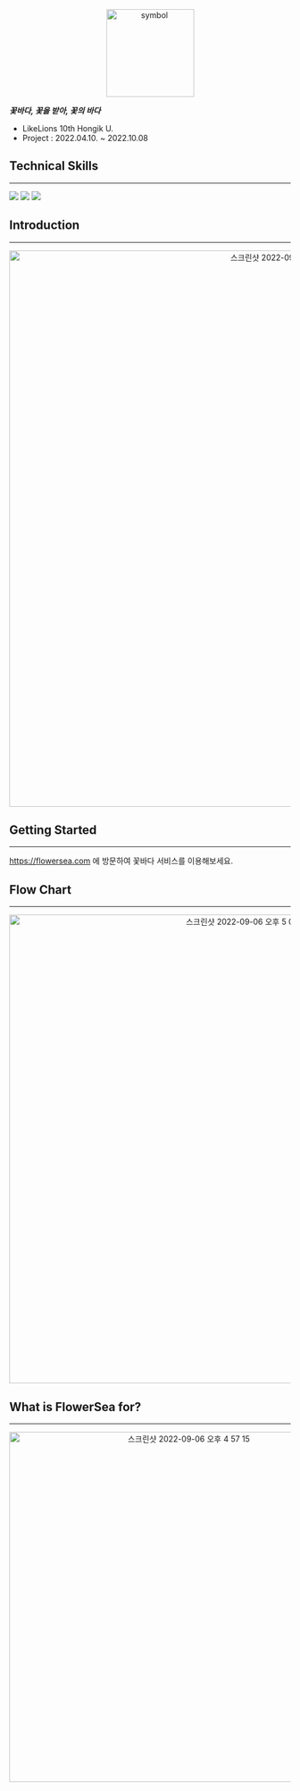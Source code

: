 <div align="center">
<img width="157" alt="symbol" src="https://user-images.githubusercontent.com/98939393/188575821-40c140ed-090d-4db8-a620-876bad86d8e0.png">
</div>


***꽃바다, 꽃을 받아, 꽃의 바다***
* LikeLions 10th Hongik U.
* Project : 2022.04.10. ~ 2022.10.08 

## Technical Skills 
---
 <img src="https://img.shields.io/badge/DjangoRestFramework-092E20?style=flat&logo=Django&logoColor=white"/> <img src="https://img.shields.io/badge/JavaScript-F7DF1E?style=flat&logo=JavaScript&logoColor=white"/> <img src="https://img.shields.io/badge/React-61DAFB?style=flat&logo=React&logoColor=white"/>


## Introduction
---
<div align="center">
<img width="996" alt="스크린샷 2022-09-06 오후 4 54 15" src="https://user-images.githubusercontent.com/98939393/188578589-10a042fc-07f5-4420-9295-bb8aa2227470.png">
</div>

## Getting Started 
---
https://flowersea.com 에 방문하여 꽃바다 서비스를 이용해보세요.

## Flow Chart
--- 
<div align="center">
<img width="839" alt="스크린샷 2022-09-06 오후 5 06 35" src="https://user-images.githubusercontent.com/98939393/188581239-ed2c2742-f0d2-4b4b-9c3a-4c59155f55d4.png">
</div>

## What is FlowerSea for?
---
<div align="center">
<img width="627" alt="스크린샷 2022-09-06 오후 4 57 15" src="https://user-images.githubusercontent.com/98939393/188579220-0be4b413-3275-4adb-b8d5-d21b5c1bfeda.png">
</div>



